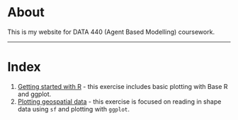 # About

 This is my website for DATA 440 (Agent Based Modelling) coursework.
 
 -------

# Index

1. [Getting started with R](getting_started_w_r.html) - this exercise includes basic plotting with Base R and ggplot.
2. [Plotting geospatial data](plotting_geospatial_data.html) - this exercise is focused on reading in shape data using `sf` and plotting with `ggplot`.


